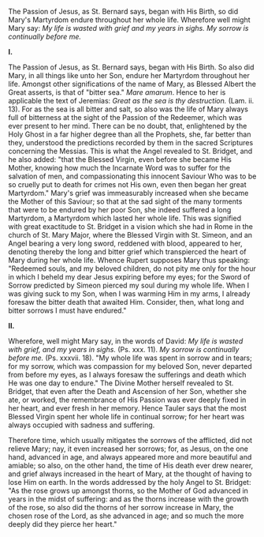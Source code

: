 
The Passion of Jesus, as St. Bernard says, began with His Birth, so did Mary\'s Martyrdom endure throughout her whole life. Wherefore well might Mary say: *My life is wasted with grief and my years in sighs. My sorrow is continually before me.*

**I\.**

The Passion of Jesus, as St. Bernard says, began with His Birth. So also did Mary, in all things like unto her Son, endure her Martyrdom throughout her life. Amongst other significations of the name of Mary, as Blessed Albert the Great asserts, is that of \"bitter sea.\" *Mare amarum*. Hence to her is applicable the text of Jeremias: *Great as the sea is thy destruction.* (Lam. ii. 13). For as the sea is all bitter and salt, so also was the life of Mary always full of bitterness at the sight of the Passion of the Redeemer, which was ever present to her mind. There can be no doubt, that, enlightened by the Holy Ghost in a far higher degree than all the Prophets, she, far better than they, understood the predictions recorded by them in the sacred Scriptures concerning the Messias. This is what the Angel revealed to St. Bridget, and he also added: \"that the Blessed Virgin, even before she became His Mother, knowing how much the Incarnate Word was to suffer for the salvation of men, and compassionating this innocent Saviour Who was to be so cruelly put to death for crimes not His own, even then began her great Martyrdom.\" Mary\'s grief was immeasurably increased when she became the Mother of this Saviour; so that at the sad sight of the many torments that were to be endured by her poor Son, she indeed suffered a long Martyrdom, a Martyrdom which lasted her whole life. This was signified with great exactitude to St. Bridget in a vision which she had in Rome in the church of St. Mary Major, where the Blessed Virgin with St. Simeon, and an Angel bearing a very long sword, reddened with blood, appeared to her, denoting thereby the long and bitter grief which transpierced the heart of Mary during her whole life. Whence Rupert supposes Mary thus speaking: \"Redeemed souls, and my beloved children, do not pity me only for the hour in which I beheld my dear Jesus expiring before my eyes; for the Sword of Sorrow predicted by Simeon pierced my soul during my whole life. When I was giving suck to my Son, when I was warming Him in my arms, I already foresaw the bitter death that awaited Him. Consider, then, what long and bitter sorrows I must have endured.\"

**II\.**

Wherefore, well might Mary say, in the words of David: *My life is wasted with grief, and my years in sighs.* (Ps. xxx. 11). *My sorrow is continually before me.* (Ps. xxxvii. 18). \"My whole life was spent in sorrow and in tears; for my sorrow, which was compassion for my beloved Son, never departed from before my eyes, as I always foresaw the sufferings and death which He was one day to endure.\" The Divine Mother herself revealed to St. Bridget, that even after the Death and Ascension of her Son, whether she ate, or worked, the remembrance of His Passion was ever deeply fixed in her heart, and ever fresh in her memory. Hence Tauler says that the most Blessed Virgin spent her whole life in continual sorrow; for her heart was always occupied with sadness and suffering.

Therefore time, which usually mitigates the sorrows of the afflicted, did not relieve Mary; nay, it even increased her sorrows; for, as Jesus, on the one hand, advanced in age, and always appeared more and more beautiful and amiable; so also, on the other hand, the time of His death ever drew nearer, and grief always increased in the heart of Mary, at the thought of having to lose Him on earth. In the words addressed by the holy Angel to St. Bridget: \"As the rose grows up amongst thorns, so the Mother of God advanced in years in the midst of suffering: and as the thorns increase with the growth of the rose, so also did the thorns of her sorrow increase in Mary, the chosen rose of the Lord, as she advanced in age; and so much the more deeply did they pierce her heart.\"

